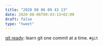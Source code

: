 ```yaml
---
title: "2020 08 06 09 43 13"
date: 2020-08-06T09:43:13+02:00
draft: false
type: "tweet"
---
```

[git ready](http://gitready.com): learn git one commit at a time. `#git`
